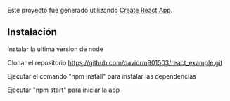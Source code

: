 Este proyecto fue generado utilizando [Create React App](https://github.com/facebookincubator/create-react-app).



## Instalación 

Instalar la ultima version de node 

Clonar el repositorio https://github.com/davidrm901503/react_example.git

Ejecutar el comando "npm install" para instalar las dependencias

Ejecutar "npm start" para iniciar la app



